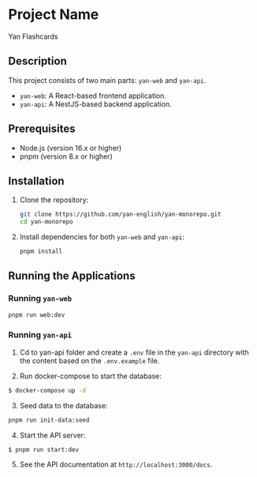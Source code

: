 # Project Name
Yan Flashcards
## Description
This project consists of two main parts: `yan-web` and `yan-api`.

- `yan-web`: A React-based frontend application.
- `yan-api`: A NestJS-based backend application.

## Prerequisites
- Node.js (version 16.x or higher)
- pnpm (version 8.x or higher)

## Installation
1. Clone the repository:
    ```sh
    git clone https://github.com/yan-english/yan-monorepo.git
    cd yan-monorepo
    ```

2. Install dependencies for both `yan-web` and `yan-api`:
    ```sh
    pnpm install
    ```

## Running the Applications

### Running `yan-web`
```bash
pnpm run web:dev
```

### Running `yan-api`
1. Cd to yan-api folder and create a `.env` file in the `yan-api` directory with the content based on the `.env.example` file.


2. Run docker-compose to start the database:
```bash
$ docker-compose up -d
```

3. Seed data to the database:
```bash
pnpm run init-data:seed
```
4. Start the API server:

```bash
$ pnpm run start:dev
```

5. See the API documentation at `http://localhost:3000/docs`.

